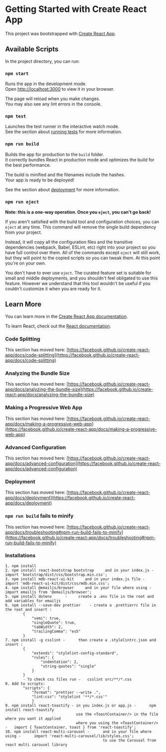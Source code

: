 # Getting Started with Create React App

This project was bootstrapped with [Create React App](https://github.com/facebook/create-react-app).

## Available Scripts

In the project directory, you can run:

### `npm start`

Runs the app in the development mode.\
Open [http://localhost:3000](http://localhost:3000) to view it in your browser.

The page will reload when you make changes.\
You may also see any lint errors in the console.

### `npm test`

Launches the test runner in the interactive watch mode.\
See the section about [running tests](https://facebook.github.io/create-react-app/docs/running-tests) for more information.

### `npm run build`

Builds the app for production to the `build` folder.\
It correctly bundles React in production mode and optimizes the build for the best performance.

The build is minified and the filenames include the hashes.\
Your app is ready to be deployed!

See the section about [deployment](https://facebook.github.io/create-react-app/docs/deployment) for more information.

### `npm run eject`

**Note: this is a one-way operation. Once you `eject`, you can't go back!**

If you aren't satisfied with the build tool and configuration choices, you can `eject` at any time. This command will remove the single build dependency from your project.

Instead, it will copy all the configuration files and the transitive dependencies (webpack, Babel, ESLint, etc) right into your project so you have full control over them. All of the commands except `eject` will still work, but they will point to the copied scripts so you can tweak them. At this point you're on your own.

You don't have to ever use `eject`. The curated feature set is suitable for small and middle deployments, and you shouldn't feel obligated to use this feature. However we understand that this tool wouldn't be useful if you couldn't customize it when you are ready for it.

## Learn More

You can learn more in the [Create React App documentation](https://facebook.github.io/create-react-app/docs/getting-started).

To learn React, check out the [React documentation](https://reactjs.org/).

### Code Splitting

This section has moved here: [https://facebook.github.io/create-react-app/docs/code-splitting](https://facebook.github.io/create-react-app/docs/code-splitting)

### Analyzing the Bundle Size

This section has moved here: [https://facebook.github.io/create-react-app/docs/analyzing-the-bundle-size](https://facebook.github.io/create-react-app/docs/analyzing-the-bundle-size)

### Making a Progressive Web App

This section has moved here: [https://facebook.github.io/create-react-app/docs/making-a-progressive-web-app](https://facebook.github.io/create-react-app/docs/making-a-progressive-web-app)

### Advanced Configuration

This section has moved here: [https://facebook.github.io/create-react-app/docs/advanced-configuration](https://facebook.github.io/create-react-app/docs/advanced-configuration)

### Deployment

This section has moved here: [https://facebook.github.io/create-react-app/docs/deployment](https://facebook.github.io/create-react-app/docs/deployment)

### `npm run build` fails to minify

This section has moved here: [https://facebook.github.io/create-react-app/docs/troubleshooting#npm-run-build-fails-to-minify](https://facebook.github.io/create-react-app/docs/troubleshooting#npm-run-build-fails-to-minify)

### Installations

    1. npm install 
    2. npm install react-bootstrap bootstrap     and in your index.js -     import 'bootstrap/dist/css/bootstrap.min.css';
    3. npm install mdb-react-ui-kit     and in your index.js file -     import 'mdb-react-ui-kit/dist/css/mdb.min.css';
    4. npm install @emailjs/browser     and in your file where using -     import emailjs from '@emailjs/browser';
    5. npm install dotenv      -     create a .env file in the root and add variables for emailjs
    6. npm install --save-dev prettier    - create a .prettierrc file in the root and insert :
            {
                "semi": true,
                "singleQuote": true,
                "tabWidth": 2,
                "trailingComma": "es5"
            }
    7. npm install -g csslint -      then create a .stylelintrc.json and insert :
            {
                "extends": "stylelint-config-standard",
                "rules": {
                    "indentation": 2,
                    "string-quotes": "single"
                }
            }
            - To check css files run -   csslint src/**/*.css
    8. Add to scripts:
            "scripts": {
                "format": "prettier --write .",
                "lint:css": "stylelint '**/*.css'"
                }
    9. npm install react-toastify - in you index.js or app.js -      npm install react-toastify
                                    use the <ToastContainer/> in the file where you want it applied
                                    where you using the <ToastContainer/> -   import { ToastContainer, toast } from 'react-toastify';
    10. npm install react-multi-carousel -      and in your file where using -      import 'react-multi-carousel/lib/styles.css';
                                                to use the Carousel from react multi carousel library





    

 






